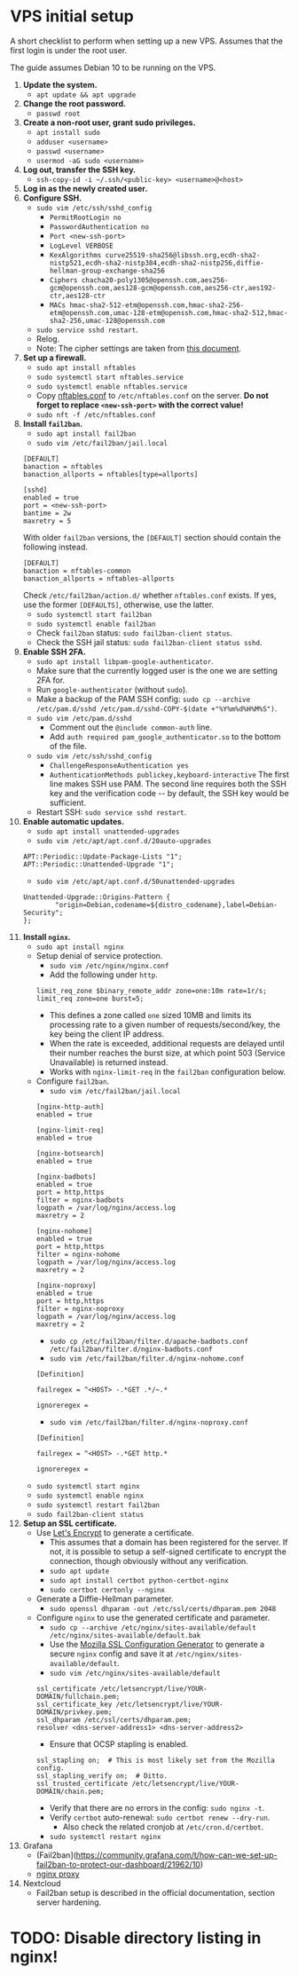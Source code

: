 # VPS initial setup
A short checklist to perform when setting up a new VPS. Assumes that the first login is under the root user.

The guide assumes Debian 10 to be running on the VPS.

1. **Update the system.**
    * `apt update && apt upgrade`
2. **Change the root password.**
    * `passwd root`
3. **Create a non-root user, grant sudo privileges.**
    * `apt install sudo`
    * `adduser <username>`
    * `passwd <username>`
    * `usermod -aG sudo <username>`
4. **Log out, transfer the SSH key.**
    * `ssh-copy-id -i ~/.ssh/<public-key> <username>@<host>`
5. **Log in as the newly created user.**
6. **Configure SSH.**
    * `sudo vim /etc/ssh/sshd_config`
        * `PermitRootLogin no`
        * `PasswordAuthentication no`
        * `Port <new-ssh-port>`
        * `LogLevel VERBOSE`
        * `KexAlgorithms curve25519-sha256@libssh.org,ecdh-sha2-nistp521,ecdh-sha2-nistp384,ecdh-sha2-nistp256,diffie-hellman-group-exchange-sha256`
        * `Ciphers chacha20-poly1305@openssh.com,aes256-gcm@openssh.com,aes128-gcm@openssh.com,aes256-ctr,aes192-ctr,aes128-ctr`
        * `MACs hmac-sha2-512-etm@openssh.com,hmac-sha2-256-etm@openssh.com,umac-128-etm@openssh.com,hmac-sha2-512,hmac-sha2-256,umac-128@openssh.com`
    * `sudo service sshd restart`.
    * Relog.
    * Note: The cipher settings are taken from [this document](https://infosec.mozilla.org/guidelines/openssh#Modern_.28OpenSSH_6.7.2B.29).
7. **Set up a firewall.**
    * `sudo apt install nftables`
    * `sudo systemctl start nftables.service`
    * `sudo systemctl enable nftables.service`
    * Copy [nftables.conf](nftables.conf) to `/etc/nftables.conf` on the server. **Do not forget to replace `<new-ssh-port>` with the correct value!**
    * `sudo nft -f /etc/nftables.conf`
8. **Install `fail2ban`.**
    * `sudo apt install fail2ban`
    * `sudo vim /etc/fail2ban/jail.local`
    ```
    [DEFAULT]
    banaction = nftables
    banaction_allports = nftables[type=allports]

    [sshd]
    enabled = true
    port = <new-ssh-port>
    bantime = 2w
    maxretry = 5
    ```
    With older `fail2ban` versions, the `[DEFAULT]` section should contain the following instead.
    ```
    [DEFAULT]
    banaction = nftables-common
    banaction_allports = nftables-allports
    ```
    Check `/etc/fail2ban/action.d/` whether `nftables.conf` exists. If yes, use the former `[DEFAULTS]`, otherwise, use the latter.
    * `sudo systemctl start fail2ban`
    * `sudo systemctl enable fail2ban`
    * Check `fail2ban` status: `sudo fail2ban-client status`.
    * Check the SSH jail status: `sudo fail2ban-client status sshd`.
9. **Enable SSH 2FA.**
    * `sudo apt install libpam-google-authenticator`.
    * Make sure that the currently logged user is the one we are setting 2FA for.
    * Run `google-authenticator` (without `sudo`).
    * Make a backup of the PAM SSH config: `sudo cp --archive /etc/pam.d/sshd /etc/pam.d/sshd-COPY-$(date +"%Y%m%d%H%M%S")`.
    * `sudo vim /etc/pam.d/sshd`
        * Comment out the `@include common-auth` line.
        * Add `auth required pam_google_authenticator.so` to the bottom of the file.
    * `sudo vim /etc/ssh/sshd_config`
        * `ChallengeResponseAuthentication yes`
        * `AuthenticationMethods publickey,keyboard-interactive`
        The first line makes SSH use PAM. The second line requires both the SSH key and the verification code -- by default, the SSH key would be sufficient.
    * Restart SSH: `sudo service sshd restart`.
10. **Enable automatic updates.**
    * `sudo apt install unattended-upgrades`
    * `sudo vim /etc/apt/apt.conf.d/20auto-upgrades`
    ```
    APT::Periodic::Update-Package-Lists "1";
    APT::Periodic::Unattended-Upgrade "1";
    ```
    * `sudo vim /etc/apt/apt.conf.d/50unattended-upgrades`
    ```
    Unattended-Upgrade::Origins-Pattern {
            "origin=Debian,codename=${distro_codename},label=Debian-Security";
    };
    ```
11. **Install `nginx`.**
    * `sudo apt install nginx`
    * Setup denial of service protection.
        * `sudo vim /etc/nginx/nginx.conf`
        * Add the following under `http`.
        ```
        limit_req_zone $binary_remote_addr zone=one:10m rate=1r/s;
        limit_req zone=one burst=5;
        ```
        * This defines a zone called `one` sized 10MB and limits its processing rate to a given number of requests/second/key, the key being the client IP address.
        * When the rate is exceeded, additional requests are delayed until their number reaches the burst size, at which point 503 (Service Unavailable) is returned instead.
        * Works with `nginx-limit-req` in the `fail2ban` configuration below.
    * Configure `fail2ban`.
        * `sudo vim /etc/fail2ban/jail.local`
        ```
        [nginx-http-auth]
        enabled = true

        [nginx-limit-req]
        enabled = true

        [nginx-botsearch]
        enabled = true

        [nginx-badbots]
        enabled = true
        port = http,https
        filter = nginx-badbots
        logpath = /var/log/nginx/access.log
        maxretry = 2

        [nginx-nohome]
        enabled = true
        port = http,https
        filter = nginx-nohome
        logpath = /var/log/nginx/access.log
        maxretry = 2

        [nginx-noproxy]
        enabled = true
        port = http,https
        filter = nginx-noproxy
        logpath = /var/log/nginx/access.log
        maxretry = 2
        ```
        * `sudo cp /etc/fail2ban/filter.d/apache-badbots.conf /etc/fail2ban/filter.d/nginx-badbots.conf`
        * `sudo vim /etc/fail2ban/filter.d/nginx-nohome.conf`
        ```
        [Definition]

        failregex = ^<HOST> -.*GET .*/~.*

        ignoreregex =
        ```
        * `sudo vim /etc/fail2ban/filter.d/nginx-noproxy.conf`
        ```
        [Definition]

        failregex = ^<HOST> -.*GET http.*

        ignoreregex =
        ```
    * `sudo systemctl start nginx`
    * `sudo systemctl enable nginx`
    * `sudo systemctl restart fail2ban`
    * `sudo fail2ban-client status`
12. **Setup an SSL certificate.**
    * Use [Let's Encrypt](https://letsencrypt.org/) to generate a certificate.
        * This assumes that a domain has been registered for the server. If not, it is possible to setup a self-signed certificate to encrypt the connection, though obviously without any verification.
        * `sudo apt update`
        * `sudo apt install certbot python-certbot-nginx`
        * `sudo certbot certonly --nginx`
    * Generate a Diffie-Hellman parameter.
        * `sudo openssl dhparam -out /etc/ssl/certs/dhparam.pem 2048`
    * Configure `nginx` to use the generated certificate and parameter.
        * `sudo cp --archive /etc/nginx/sites-available/default /etc/nginx/sites-available/default.bak`
        * Use the [Mozilla SSL Configuration Generator](https://wiki.mozilla.org/Security/Server_Side_TLS#Nginx) to generate a secure `nginx` config and save it at `/etc/nginx/sites-available/default`.
        * `sudo vim /etc/nginx/sites-available/default`
        ```
        ssl_certificate /etc/letsencrypt/live/YOUR-DOMAIN/fullchain.pem;
        ssl_certificate_key /etc/letsencrypt/live/YOUR-DOMAIN/privkey.pem;
        ssl_dhparam /etc/ssl/certs/dhparam.pem;
        resolver <dns-server-address1> <dns-server-address2>
        ```
        * Ensure that OCSP stapling is enabled.
        ```
        ssl_stapling on;  # This is most likely set from the Mozilla config.
        ssl_stapling_verify on;  # Ditto.
        ssl_trusted_certificate /etc/letsencrypt/live/YOUR-DOMAIN/chain.pem;
        ```
        * Verify that there are no errors in the config: `sudo nginx -t`.
        * Verify `certbot` auto-renewal: `sudo certbot renew --dry-run`.
            * Also check the related cronjob at `/etc/cron.d/certbot`.
        * `sudo systemctl restart nginx`
13. Grafana
    * (Fail2ban](https://community.grafana.com/t/how-can-we-set-up-fail2ban-to-protect-our-dashboard/21962/10)
    * [nginx proxy](https://serverfault.com/questions/684709/how-to-proxy-grafana-with-nginx)
14. Nextcloud
    * Fail2ban setup is described in the official documentation, section server hardening.

# TODO: Disable directory listing in nginx!
